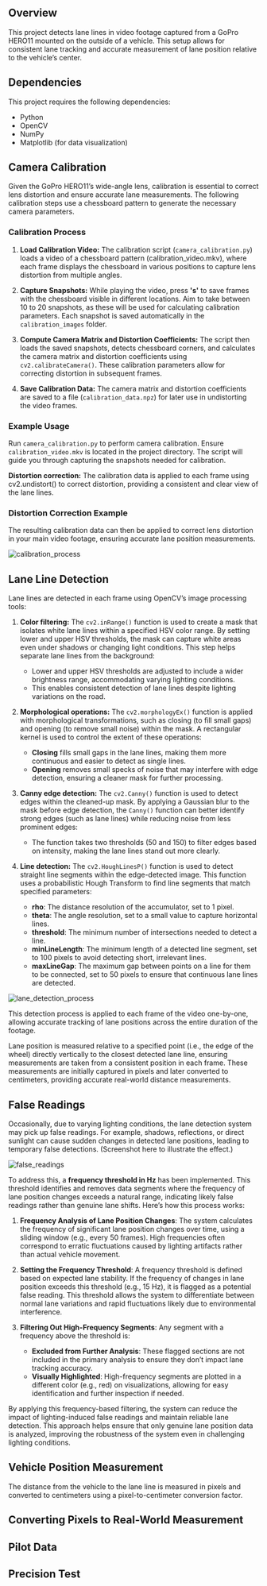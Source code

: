 ## Overview

This project detects lane lines in video footage captured from a GoPro HERO11 mounted on the outside of a vehicle. This setup allows for consistent lane tracking and accurate measurement of lane position relative to the vehicle’s center.

## Dependencies

This project requires the following dependencies:
* Python
* OpenCV
* NumPy
* Matplotlib (for data visualization)

## Camera Calibration

Given the GoPro HERO11’s wide-angle lens, calibration is essential to correct lens distortion and ensure accurate lane measurements. The following calibration steps use a chessboard pattern to generate the necessary camera parameters.

### Calibration Process

1.	**Load Calibration Video:** The calibration script (`camera_calibration.py`) loads a video of a chessboard pattern (calibration_video.mkv), where each frame displays the chessboard in various positions to capture lens distortion from multiple angles.
   
3. **Capture Snapshots:** While playing the video, press **'s'** to save frames with the chessboard visible in different locations. Aim to take between 10 to 20 snapshots, as these will be used for calculating calibration parameters. Each snapshot is saved automatically in the `calibration_images` folder.

4. **Compute Camera Matrix and Distortion Coefficients:** The script then loads the saved snapshots, detects chessboard corners, and calculates the camera matrix and distortion coefficients using `cv2.calibrateCamera()`. These calibration parameters allow for correcting distortion in subsequent frames.

5. **Save Calibration Data:** The camera matrix and distortion coefficients are saved to a file (`calibration_data.npz`) for later use in undistorting the video frames.

### Example Usage

Run `camera_calibration.py` to perform camera calibration. Ensure `calibration_video.mkv` is located in the project directory. The script will guide you through capturing the snapshots needed for calibration.

**Distortion correction:** The calibration data is applied to each frame using cv2.undistort() to correct distortion, providing a consistent and clear view of the lane lines.

### Distortion Correction Example

The resulting calibration data can then be applied to correct lens distortion in your main video footage, ensuring accurate lane position measurements.

![calibration_process](https://github.com/user-attachments/assets/64fdae40-233c-4939-81a7-23d8e52bf212)

## Lane Line Detection

Lane lines are detected in each frame using OpenCV’s image processing tools:

1. **Color filtering:** The `cv2.inRange()` function is used to create a mask that isolates white lane lines within a specified HSV color range. By setting lower and upper HSV thresholds, the mask can capture white areas even under shadows or changing light conditions. This step helps separate lane lines from the background:
    - Lower and upper HSV thresholds are adjusted to include a wider brightness range, accommodating varying lighting conditions.
    - This enables consistent detection of lane lines despite lighting variations on the road.

2. **Morphological operations:** The `cv2.morphologyEx()` function is applied with morphological transformations, such as closing (to fill small gaps) and opening (to remove small noise) within the mask. A rectangular kernel is used to control the extent of these operations:
    - **Closing** fills small gaps in the lane lines, making them more continuous and easier to detect as single lines.
    - **Opening** removes small specks of noise that may interfere with edge detection, ensuring a cleaner mask for further processing.

3. **Canny edge detection:** The `cv2.Canny()` function is used to detect edges within the cleaned-up mask. By applying a Gaussian blur to the mask before edge detection, the `Canny()` function can better identify strong edges (such as lane lines) while reducing noise from less prominent edges:
    - The function takes two thresholds (50 and 150) to filter edges based on intensity, making the lane lines stand out more clearly.

4. **Line detection:** The `cv2.HoughLinesP()` function is used to detect straight line segments within the edge-detected image. This function uses a probabilistic Hough Transform to find line segments that match specified parameters:
    - **rho**: The distance resolution of the accumulator, set to 1 pixel.
    - **theta**: The angle resolution, set to a small value to capture horizontal lines.
    - **threshold**: The minimum number of intersections needed to detect a line.
    - **minLineLength**: The minimum length of a detected line segment, set to 100 pixels to avoid detecting short, irrelevant lines.
    - **maxLineGap**: The maximum gap between points on a line for them to be connected, set to 50 pixels to ensure that continuous lane lines are detected.


![lane_detection_process](https://github.com/user-attachments/assets/65d571fa-4062-4bad-a922-2d8235820cfc)

This detection process is applied to each frame of the video one-by-one, allowing accurate tracking of lane positions across the entire duration of the footage.

Lane position is measured relative to a specified point (i.e., the edge of the wheel) directly vertically to the closest detected lane line, ensuring measurements are taken from a consistent position in each frame. These measurements are initially captured in pixels and later converted to centimeters, providing accurate real-world distance measurements.

## False Readings

Occasionally, due to varying lighting conditions, the lane detection system may pick up false readings. For example, shadows, reflections, or direct sunlight can cause sudden changes in detected lane positions, leading to temporary false detections. (Screenshot here to illustrate the effect.)

![false_readings](https://github.com/user-attachments/assets/415d3da4-2196-4e5c-bcd0-460cce0b3701)

To address this, a **frequency threshold in Hz** has been implemented. This threshold identifies and removes data segments where the frequency of lane position changes exceeds a natural range, indicating likely false readings rather than genuine lane shifts. Here’s how this process works:

1. **Frequency Analysis of Lane Position Changes**: The system calculates the frequency of significant lane position changes over time, using a sliding window (e.g., every 50 frames). High frequencies often correspond to erratic fluctuations caused by lighting artifacts rather than actual vehicle movement.

2. **Setting the Frequency Threshold**: A frequency threshold is defined based on expected lane stability. If the frequency of changes in lane position exceeds this threshold (e.g., 15 Hz), it is flagged as a potential false reading. This threshold allows the system to differentiate between normal lane variations and rapid fluctuations likely due to environmental interference.

3. **Filtering Out High-Frequency Segments**: Any segment with a frequency above the threshold is:
   - **Excluded from Further Analysis**: These flagged sections are not included in the primary analysis to ensure they don’t impact lane tracking accuracy.
   - **Visually Highlighted**: High-frequency segments are plotted in a different color (e.g., red) on visualizations, allowing for easy identification and further inspection if needed.

By applying this frequency-based filtering, the system can reduce the impact of lighting-induced false readings and maintain reliable lane detection. This approach helps ensure that only genuine lane position data is analyzed, improving the robustness of the system even in challenging lighting conditions.

## Vehicle Position Measurement

The distance from the vehicle to the lane line is measured in pixels and converted to centimeters using a pixel-to-centimeter conversion factor.


## Converting Pixels to Real-World Measurement


## Pilot Data


## Precision Test
